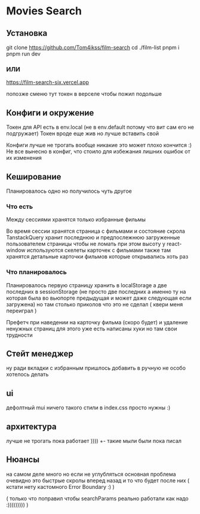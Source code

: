 # Movies Search

## Установка

git clone https://github.com/Tom4ikss/film-search
cd ./film-list
pnpm i
pnpm run dev

### ИЛИ

https://film-search-six.vercel.app


попозже сменю тут токен в верселе чтобы пожил подольше

## Конфиги и окружение

Токен для API есть в env.local (не в env.default потому что вит сам его не подгружает)
Токен вроде еще жив но лучше вставить свой

Конфиги лучше не трогать вообще никакие это может плохо кончится :)
Не все вынесно в конфиг, что стоило для избежания лишних ошибок от их изменения

## Кеширование

Планировалось одно но получилось чуть другое

### Что есть

Между сессиями хранятся только избранные фильмы

Во время сессии хранятся страница с фильмами и состояние скрола
TanstackQuery хранит последнюю и предпослежнюю загруженные пользователем страницы
чтобы не ломать при этом высоту у react-window используются скелеты карточек с фильмами
также там хранятся детальные карточки фильмов которые открывались хоть раз

### Что планировалось 

Планировалось первую страницу хранить в localStorage а две последних в sessionStorage
(не просто две последних а именно ту на которая была во вьюпорте предыдущая и может даже следующая если загружена)
но там столько приколов что это не сделал ( квери меня переиграл )

Префетч при наведении на карточку фильма (скоро будет)
и удаление ненужных страниц 
для этого уже есть написаны хуки но там свои трудности

## Стейт менеджер

ну ради вкладки с избранным пришлось добавить в ручную не особо хотелось делать


## ui

дефолтный mui ничего такого
стили в index.css просто нужны :)

## архитектура

лучше не трогать пока работает ))))
+- такие мыли были пока писал

## Нюансы

на самом деле много но если не углубляться
основная проблема очевидно это быстрые скролы вперед назад
и то что будет после них
( кстати нету кастомного Error Boundary :) )

( только что поправил чтобы searchParams реально работали как надо :))))))))) )



